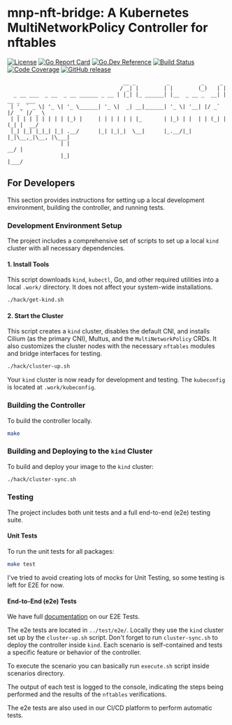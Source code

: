 # mnp-nft-bridge: A Kubernetes MultiNetworkPolicy Controller for nftables

[![License](https://img.shields.io/badge/License-Apache_2.0-blue.svg)](https://opensource.org/licenses/Apache-2.0)
[![Go Report Card](https://goreportcard.com/badge/github.com/kubevirt-manager/mnp-nft-bridge)](https://goreportcard.com/report/github.com/kubevirt-manager/mnp-nft-bridge)
[![Go.Dev Reference](https://img.shields.io/badge/go.dev-reference-007d9c?logo=go&logoColor=white)](https://pkg.go.dev/github.com/kubevirt-manager/mnp-nft-bridge)
[![Build Status](https://img.shields.io/badge/build-passing-brightgreen)](#)
[![Code Coverage](https://img.shields.io/badge/coverage-85%25-brightgreen)](#)
[![GitHub release](https://img.shields.io/github/v/release/kubevirt-manager/mnp-nft-bridge)](https://github.com/kubevirt-manager/mnp-nft-bridge/releases)

```text
                                     __ _          _          _     _
                                    / _| |        | |        (_)   | |
  _ __ ___  _ __  _ __ ______ _ __ | |_| |_ ______| |__  _ __ _  __| | __ _  ___
 | '_ ` _ \| '_ \| '_ \______| '_ \|  _| __|______| '_ \| '__| |/ _` |/ _` |/ _ \
 | | | | | | | | | |_) |     | | | | | | |_       | |_) | |  | | (_| | (_| |  __/
 |_| |_| |_|_| |_| .__/      |_| |_|_|  \__|      |_.__/|_|  |_|\__,_|\__, |\___|
                 | |                                                   __/ |
                 |_|                                                  |___/
```

## For Developers

This section provides instructions for setting up a local development environment, building the controller, and running tests.

### Development Environment Setup

The project includes a comprehensive set of scripts to set up a local `kind` cluster with all necessary dependencies.

#### 1. Install Tools

This script downloads `kind`, `kubectl`, Go, and other required utilities into a local `.work/` directory. It does not affect your system-wide installations.

```bash
./hack/get-kind.sh
```

#### 2. Start the Cluster

This script creates a `kind` cluster, disables the default CNI, and installs Cilium (as the primary CNI), Multus, and the `MultiNetworkPolicy` CRDs. It also customizes the cluster nodes with the necessary `nftables` modules and bridge interfaces for testing.

```bash
./hack/cluster-up.sh
```

Your `kind` cluster is now ready for development and testing. The `kubeconfig` is located at `.work/kubeconfig`.

### Building the Controller

To build the controller locally.

```bash
make
```

### Building and Deploying to the `kind` Cluster

To build and deploy your image to the `kind` cluster:

```bash
./hack/cluster-sync.sh
```

### Testing

The project includes both unit tests and a full end-to-end (e2e) testing suite.

#### Unit Tests

To run the unit tests for all packages:

```bash
make test
```

I've tried to avoid creating lots of mocks for Unit Testing, so some testing is left for E2E for now.

#### End-to-End (e2e) Tests

We have full [documentation](../test/e2e/) on our E2E Tests.  

The e2e tests are located in `../test/e2e/`. Locally they use the `kind` cluster set up by the `cluster-up.sh` script. Don't forget to run `cluster-sync.sh` to deploy the controller inside `kind`. Each scenario is self-contained and tests a specific feature or behavior of the controller.  

To execute the scenario you can basically run `execute.sh` script inside scenarios directory.  

The output of each test is logged to the console, indicating the steps being performed and the results of the `nftables` verifications.

The e2e tests are also used in our CI/CD platform to perform automatic tests.